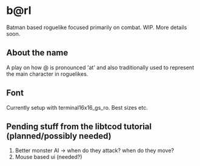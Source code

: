 # b@rl

Batman based roguelike focused primarily on combat. WIP. More details soon.

## About the name
A play on how @ is pronounced 'at' and also traditionally used to represent the main character in roguelikes.

## Font
Currently setup with terminal16x16_gs_ro. Best sizes etc.

## Pending stuff from the libtcod tutorial (planned/possibly needed)
1. Better monster AI -> when do they attack? when do they move?
2. Mouse based ui (needed?)
